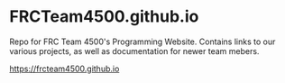 # FRCTeam4500.github.io
Repo for FRC Team 4500's Programming Website. Contains links to our various projects, as well as documentation for newer team mebers.

https://frcteam4500.github.io
